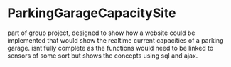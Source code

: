 # ParkingGarageCapacitySite
part of group project, designed to show how a website could be implemented that would show the realtime current capacities of a parking garage. isnt fully complete as the functions would need to be linked to sensors of some sort but shows the concepts using sql and ajax.
